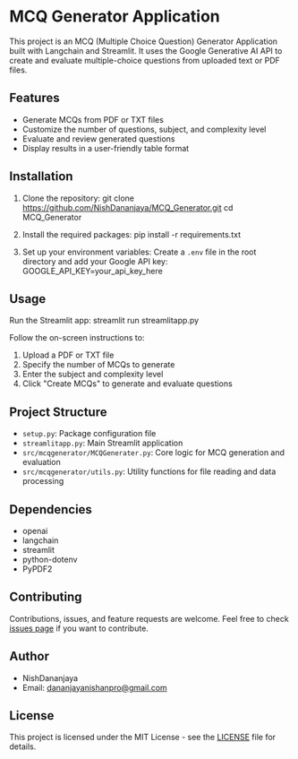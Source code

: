 # MCQ Generator Application

This project is an MCQ (Multiple Choice Question) Generator Application built with Langchain and Streamlit. It uses the Google Generative AI API to create and evaluate multiple-choice questions from uploaded text or PDF files.

## Features

- Generate MCQs from PDF or TXT files
- Customize the number of questions, subject, and complexity level
- Evaluate and review generated questions
- Display results in a user-friendly table format

## Installation

1. Clone the repository:
git clone https://github.com/NishDananjaya/MCQ_Generator.git
cd MCQ_Generator

2. Install the required packages:
pip install -r requirements.txt

3. Set up your environment variables:
Create a `.env` file in the root directory and add your Google API key:
GOOGLE_API_KEY=your_api_key_here

## Usage

Run the Streamlit app:
streamlit run streamlitapp.py

Follow the on-screen instructions to:
1. Upload a PDF or TXT file
2. Specify the number of MCQs to generate
3. Enter the subject and complexity level
4. Click "Create MCQs" to generate and evaluate questions

## Project Structure

- `setup.py`: Package configuration file
- `streamlitapp.py`: Main Streamlit application
- `src/mcqgenerator/MCQGenerater.py`: Core logic for MCQ generation and evaluation
- `src/mcqgenerator/utils.py`: Utility functions for file reading and data processing

## Dependencies

- openai
- langchain
- streamlit
- python-dotenv
- PyPDF2

## Contributing

Contributions, issues, and feature requests are welcome. Feel free to check [issues page](https://github.com/NishDananjaya/MCQ_Generator/issues) if you want to contribute.

## Author

- NishDananjaya
- Email: dananjayanishanpro@gmail.com

## License

This project is licensed under the MIT License - see the [LICENSE](LICENSE) file for details.